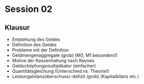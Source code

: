 # Session 02

## Klausur
* Entstehung des Geldes
* Definition des Geldes
* Probleme mit der Definition
* Geldmengenaggregate (grob) (M0, M1 besonders!)
* Motive der Kassenhaltung nach Keynes
* Geldschöpfungsmultiplikator (einfacher)
* Quantitätsgleichung (Unterschied vs. Theorie!)
* Leistungsbilanzüberschuss/-defizit (grob) (Kapitalbilanz etc.)